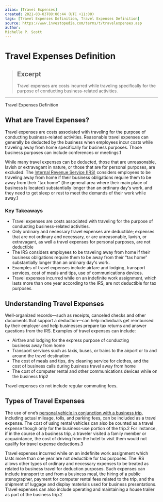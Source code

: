 ```yaml
---
alias: [Travel Expenses]
created: 2021-03-03T00:06:44 (UTC +11:00)
tags: [Travel Expenses Definition, Travel Expenses Definition]
source: https://www.investopedia.com/terms/t/travelexpenses.asp
author: 
Michelle P. Scott
---
```


# Travel Expenses Definition

> ## Excerpt
> Travel expenses are costs incurred while traveling specifically for the purpose of conducting business-related activities.

---

Travel Expenses Definition
## What are Travel Expenses?

Travel expenses are costs associated with traveling for the purpose of conducting business-related activities. Reasonable travel expenses can generally be deducted by the business when employees incur costs while traveling away from home specifically for business purposes. Those business purposes can include conferences or meetings.1 

While many travel expenses can be deducted, those that are unreasonable, lavish or extravagant in nature, or those that are for personal purposes, are excluded. The [Internal Revenue Service (IRS)](https://www.investopedia.com/terms/i/irs.asp) considers employees to be traveling away from home if their business obligations require them to be away from their "tax home" (the general area where their main place of business is located) substantially longer than an ordinary day's work, and they need to get sleep or rest to meet the demands of their work while away.1 

### Key Takeaways

-   Travel expenses are costs associated with traveling for the purpose of conducting business-related activities.
-   Only ordinary and necessary travel expenses are deductible; expenses that are not ordinary and necessary, or are unreasonable, lavish, or extravagant, as well a travel expenses for personal purposes, are not deductible
-   The IRS considers employees to be traveling away from home if their business obligations require them to be away from their "tax home” substantially longer than an ordinary day's work.
-   Examples of travel expenses include airfare and lodging, transport services, cost of meals and tips, use of communications devices.
-   Travel expenses incurred while on an indefinite work assignment, which lasts more than one year according to the IRS, are not deductible for tax purposes.

## Understanding Travel Expenses

Well-organized records—such as receipts, canceled checks and other documents that support a deduction—can help individuals get reimbursed by their employer and help businesses prepare tax returns and answer questions from the IRS. Examples of travel expenses can include:

-   Airfare and lodging for the express purpose of conducting business away from home
-   Transport services such as taxis, buses, or trains to the airport or to and around the travel destination
-   The cost of meals and tips, dry cleaning service for clothes, and the cost of business calls during business travel away from home
-   The cost of computer rental and other communications devices while on the business trip2

Travel expenses do not include regular commuting fees.

## Types of Travel Expenses

The use of one’s [personal vehicle in conjunction with a business trip](https://www.investopedia.com/articles/budgeting-savings/081316/cost-road-trip-across-united-states.asp), including actual mileage, tolls, and parking fees, can be included as a travel expense. The cost of using rental vehicles can also be counted as a travel expense though only for the business-use portion of the trip.2 For instance, if in the course of a business trip, a traveler visited a family member or acquaintance, the cost of driving from the hotel to visit them would not qualify for travel expense deductions.3

Travel expenses incurred while on an indefinite work assignment which lasts more than one year are not deductible for tax purposes. The IRS allows other types of ordinary and necessary expenses to be treated as related to business travel for deduction purposes. Such expenses can include transport to and from a business meal, the hiring of a public stenographer, payment for computer rental fees related to the trip, and the shipment of luggage and display materials used for business presentations. Travel expenses can also include operating and maintaining a house trailer as part of the business trip.2
